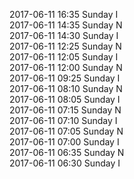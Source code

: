 2017-06-11 16:35 Sunday  I  
2017-06-11 14:35 Sunday  N  
2017-06-11 14:30 Sunday  I  
2017-06-11 12:25 Sunday  N  
2017-06-11 12:05 Sunday  I  
2017-06-11 12:00 Sunday  N  
2017-06-11 09:25 Sunday  I  
2017-06-11 08:10 Sunday  N  
2017-06-11 08:05 Sunday  I  
2017-06-11 07:15 Sunday  N  
2017-06-11 07:10 Sunday  I  
2017-06-11 07:05 Sunday  N  
2017-06-11 07:00 Sunday  I  
2017-06-11 06:35 Sunday  N  
2017-06-11 06:30 Sunday  I  
